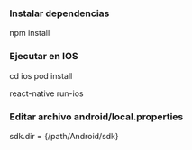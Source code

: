 ### Instalar dependencias
npm install

### Ejecutar en IOS
cd ios
pod install

react-native run-ios

### Editar archivo android/local.properties
sdk.dir = {/path/Android/sdk}